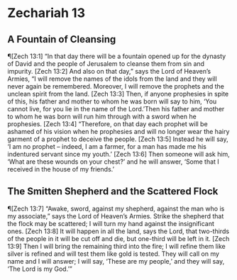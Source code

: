 # Zechariah 13

## A Fountain of Cleansing
¶[Zech 13:1] “In that day there will be a fountain opened up for the dynasty of David and the people of Jerusalem to cleanse them from sin and impurity.
[Zech 13:2] And also on that day,” says the Lord of Heaven’s Armies, “I will remove the names of the idols from the land and they will never again be remembered. Moreover, I will remove the prophets and the unclean spirit from the land.
[Zech 13:3] Then, if anyone prophesies in spite of this, his father and mother to whom he was born will say to him, ‘You cannot live, for you lie in the name of the Lord.’Then his father and mother to whom he was born will run him through with a sword when he prophesies.
[Zech 13:4] “Therefore, on that day each prophet will be ashamed of his vision when he prophesies and will no longer wear the hairy garment of a prophet to deceive the people.
[Zech 13:5] Instead he will say, ‘I am no prophet – indeed, I am a farmer, for a man has made me his indentured servant since my youth.’
[Zech 13:6] Then someone will ask him, ‘What are these wounds on your chest?’ and he will answer, ‘Some that I received in the house of my friends.’

## The Smitten Shepherd and the Scattered Flock
¶[Zech 13:7] “Awake, sword, against my shepherd, against the man who is my associate,” says the Lord of Heaven’s Armies. Strike the shepherd that the flock may be scattered; I will turn my hand against the insignificant ones.
[Zech 13:8] It will happen in all the land, says the Lord, that two-thirds of the people in it will be cut off and die, but one-third will be left in it.
[Zech 13:9] Then I will bring the remaining third into the fire; I will refine them like silver is refined and will test them like gold is tested. They will call on my name and I will answer; I will say, ‘These are my people,’ and they will say, ‘The Lord is my God.’”
